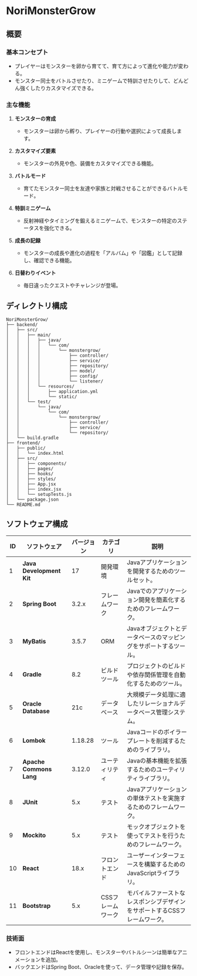 # NoriMonsterGrow

## 概要

### 基本コンセプト
- プレイヤーはモンスターを卵から育てて、育て方によって進化や能力が変わる。
- モンスター同士をバトルさせたり、ミニゲームで特訓させたりして、どんどん強くしたりカスタマイズできる。

### 主な機能
1. **モンスターの育成**
   - モンスターは卵から孵り、プレイヤーの行動や選択によって成長します。
   
2. **カスタマイズ要素**
   - モンスターの外見や色、装備をカスタマイズできる機能。

3. **バトルモード**
   - 育てたモンスター同士を友達や家族と対戦させることができるバトルモード。

4. **特訓ミニゲーム**
   - 反射神経やタイミングを鍛えるミニゲームで、モンスターの特定のステータスを強化できる。

5. **成長の記録**
   - モンスターの成長や進化の過程を「アルバム」や「図鑑」として記録し、確認できる機能。

6. **日替わりイベント**
   - 毎日違ったクエストやチャレンジが登場。
  
## ディレクトリ構成

```
NoriMonsterGrow/
├── backend/
│   ├── src/
│   │   ├── main/
│   │   │   ├── java/
│   │   │   │   └── com/
│   │   │   │       └── monstergrow/
│   │   │   │           ├── controller/
│   │   │   │           ├── service/
│   │   │   │           ├── repository/
│   │   │   │           ├── model/
│   │   │   │           ├── config/
│   │   │   │           └── listener/
│   │   │   └── resources/
│   │   │       ├── application.yml
│   │   │       └── static/
│   │   └── test/
│   │       └── java/
│   │           └── com/
│   │               └── monstergrow/
│   │                   ├── controller/
│   │                   ├── service/
│   │                   └── repository/
│   └── build.gradle
├── frontend/
│   ├── public/
│   │   └── index.html
│   ├── src/
│   │   ├── components/
│   │   ├── pages/
│   │   ├── hooks/
│   │   ├── styles/
│   │   ├── App.jsx
│   │   ├── index.jsx
│   │   └── setupTests.js
│   └── package.json
└── README.md
```

## ソフトウェア構成

| ID  | ソフトウェア             | バージョン | カテゴリ          | 説明                                                                      |
| --- | ------------------------ | ---------- | ----------------- | ------------------------------------------------------------------------- |
| 1   | **Java Development Kit** | 17         | 開発環境          | Javaアプリケーションを開発するためのツールセット。                        |
| 2   | **Spring Boot**          | 3.2.x      | フレームワーク    | Javaでのアプリケーション開発を簡素化するためのフレームワーク。            |
| 3   | **MyBatis**              | 3.5.7      | ORM               | Javaオブジェクトとデータベースのマッピングをサポートするツール。          |
| 4   | **Gradle**               | 8.2        | ビルドツール      | プロジェクトのビルドや依存関係管理を自動化するためのツール。              |
| 5   | **Oracle Database**      | 21c        | データベース      | 大規模データ処理に適したリレーショナルデータベース管理システム。          |
| 6   | **Lombok**               | 1.18.28    | ツール            | Javaコードのボイラープレートを削減するためのライブラリ。                  |
| 7   | **Apache Commons Lang**  | 3.12.0     | ユーティリティ    | Javaの基本機能を拡張するためのユーティリティライブラリ。                  |
| 8   | **JUnit**                | 5.x        | テスト            | Javaアプリケーションの単体テストを実施するためのフレームワーク。          |
| 9   | **Mockito**              | 5.x        | テスト            | モックオブジェクトを使ってテストを行うためのフレームワーク。              |
| 10  | **React**                | 18.x       | フロントエンド    | ユーザーインターフェースを構築するためのJavaScriptライブラリ。            |
| 11  | **Bootstrap**            | 5.x        | CSSフレームワーク | モバイルファーストなレスポンシブデザインをサポートするCSSフレームワーク。 |




### 技術面
- フロントエンドはReactを使用し、モンスターやバトルシーンは簡単なアニメーションを追加。
- バックエンドはSpring Boot、Oracleを使って、データ管理や記録を保存。

